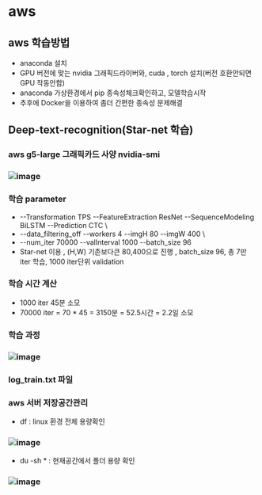 # aws

## aws 학습방법
- anaconda 설치
- GPU 버전에 맞는 nvidia 그래픽드라이버와, cuda , torch 설치(버전 호환안되면 GPU 작동안함)
- anaconda 가상환경에서 pip 종속성체크확인하고, 모델학습시작
- 추후에 Docker을 이용하여 좀더 간편한 종속성 문제해결

## Deep-text-recognition(Star-net 학습)
### aws g5-large 그래픽카드 사양 nvidia-smi
### ![image](https://user-images.githubusercontent.com/54635552/178092965-4b788c96-102d-4a52-bd52-db6030a4160c.png)

### 학습 parameter
- --Transformation TPS --FeatureExtraction ResNet --SequenceModeling BiLSTM --Prediction CTC \
- --data_filtering_off --workers 4 --imgH 80 --imgW 400 \
- --num_iter 70000 --valInterval 1000 --batch_size 96
- Star-net 이용 , (H,W) 기존보다큰 80,400으로 진행 , batch_size 96, 총 7만 iter 학습, 1000 iter단위 validation

### 학습 시간 계산
- 1000 iter 45분 소모
- 70000 iter = 70 * 45 = 3150분 = 52.5시간 = 2.2일 소모

### 학습 과정
### ![image](https://user-images.githubusercontent.com/54635552/178093100-2e56a9a8-ecdf-484d-9469-7ab89a9f6259.png)
### log_train.txt 파일

### aws 서버 저장공간관리
- df : linux 환경 전체 용량확인
### ![image](https://user-images.githubusercontent.com/54635552/178137029-42c38c1d-4642-4826-b7ca-3094e09cfad2.png)

- du -sh * : 현재공간에서 폴더 용량 확인
### ![image](https://user-images.githubusercontent.com/54635552/178137010-f8cc26cf-2f46-4dab-9d84-c07c6d18bc23.png)

